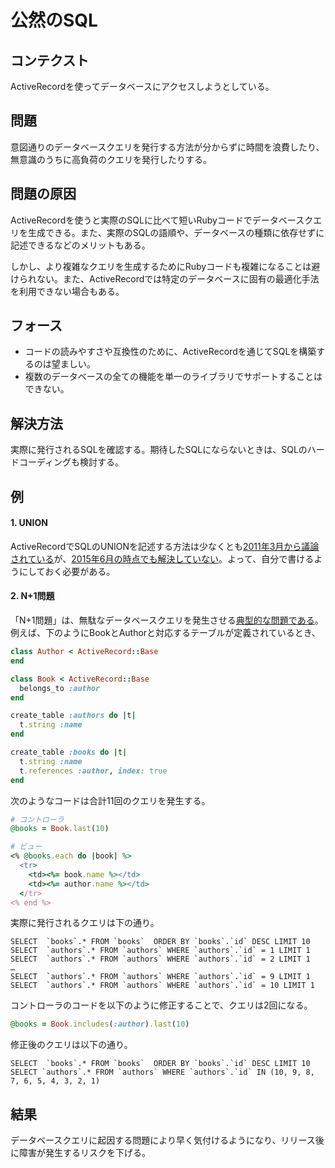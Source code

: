 公然のSQL
=========

コンテクスト
------------

ActiveRecordを使ってデータベースにアクセスしようとしている。

問題
----

意図通りのデータベースクエリを発行する方法が分からずに時間を浪費したり、無意識のうちに高負荷のクエリを発行したりする。

問題の原因
----------

ActiveRecordを使うと実際のSQLに比べて短いRubyコードでデータベースクエリを生成できる。また、実際のSQLの語順や、データベースの種類に依存せずに記述できるなどのメリットもある。

しかし、より複雑なクエリを生成するためにRubyコードも複雑になることは避けられない。また、ActiveRecordでは特定のデータベースに固有の最適化手法を利用できない場合もある。

フォース
--------

* コードの読みやすさや互換性のために、ActiveRecordを通じてSQLを構築するのは望ましい。
* 複数のデータベースの全ての機能を単一のライブラリでサポートすることはできない。

解決方法
--------

実際に発行されるSQLを確認する。期待したSQLにならないときは、SQLのハードコーディングも検討する。

例
--

#### 1. UNION

ActiveRecordでSQLのUNIONを記述する方法は少なくとも[2011年3月から議論されている](https://github.com/rails/rails/issues/939)が、[2015年6月の時点でも解決していない](https://github.com/rails/arel/pull/320)。よって、自分で書けるようにしておく必要がある。

#### 2. N+1問題

「N+1問題」は、無駄なデータベースクエリを発生させる[典型的な問題である](http://guides.rubyonrails.org/active_record_querying.html#eager-loading-associations)。例えば、下のようにBookとAuthorと対応するテーブルが定義されているとき、

```ruby
class Author < ActiveRecord::Base
end

class Book < ActiveRecord::Base
  belongs_to :author
end
```

```ruby
create_table :authors do |t|
  t.string :name
end

create_table :books do |t|
  t.string :name
  t.references :author, index: true
end
```

次のようなコードは合計11回のクエリを発生する。

```ruby
# コントローラ
@books = Book.last(10)
```

```ruby
# ビュー
<% @books.each do |book| %>
  <tr>
    <td><%= book.name %></td>
    <td><%= author.name %></td>
  </tr>
<% end %>
```

実際に発行されるクエリは下の通り。

    SELECT  `books`.* FROM `books`  ORDER BY `books`.`id` DESC LIMIT 10
    SELECT  `authors`.* FROM `authors` WHERE `authors`.`id` = 1 LIMIT 1
    SELECT  `authors`.* FROM `authors` WHERE `authors`.`id` = 2 LIMIT 1
    …
    SELECT  `authors`.* FROM `authors` WHERE `authors`.`id` = 9 LIMIT 1
    SELECT  `authors`.* FROM `authors` WHERE `authors`.`id` = 10 LIMIT 1

コントローラのコードを以下のように修正することで、クエリは2回になる。

```ruby
@books = Book.includes(:author).last(10)
```

修正後のクエリは以下の通り。

    SELECT  `books`.* FROM `books`  ORDER BY `books`.`id` DESC LIMIT 10
    SELECT `authors`.* FROM `authors` WHERE `authors`.`id` IN (10, 9, 8, 7, 6, 5, 4, 3, 2, 1)

結果
----

データベースクエリに起因する問題により早く気付けるようになり、リリース後に障害が発生するリスクを下げる。
